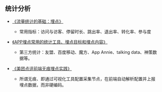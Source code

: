 ## 统计分析

* [《流量统计的基础：埋点》](https://zhuanlan.zhihu.com/p/25195217)

  * 常用指标：访问与访客、停留时长、跳出率、退出率、转化率、参与度

* [《APP埋点常用的统计工具、埋点目标和埋点内容》](http://www.25xt.com/company/17066.html)

  * 第三方统计：友盟、百度移动、魔方、App Annie、talking data、神策数据等。

* [《美团点评前端无痕埋点实践》](https://tech.meituan.com/mt_mobile_analytics_practice.html)

  * 所谓无痕、即通过可视化工具配置采集节点，在前端自动解析配置并上报埋点数据，而非硬编码。



